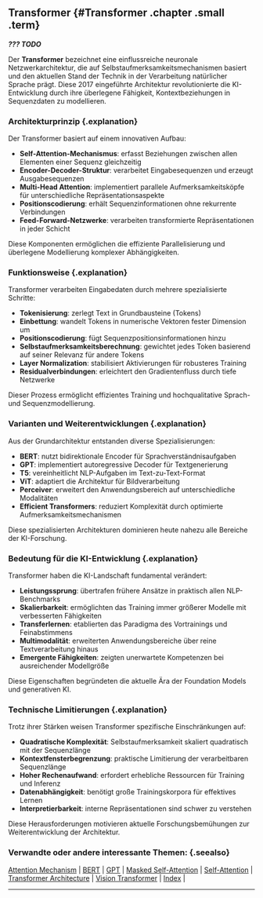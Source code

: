 ## Transformer {#Transformer .chapter .small .term}

***??? TODO***

Der **Transformer** bezeichnet eine einflussreiche neuronale Netzwerkarchitektur, die auf Selbstaufmerksamkeitsmechanismen basiert und den aktuellen Stand der Technik in der Verarbeitung natürlicher Sprache prägt.
Diese 2017 eingeführte Architektur revolutionierte die KI-Entwicklung durch ihre überlegene Fähigkeit, Kontextbeziehungen in Sequenzdaten zu modellieren.

### Architekturprinzip {.explanation}

Der Transformer basiert auf einem innovativen Aufbau:

- **Self-Attention-Mechanismus**: erfasst Beziehungen zwischen allen Elementen einer Sequenz gleichzeitig
- **Encoder-Decoder-Struktur**: verarbeitet Eingabesequenzen und erzeugt Ausgabesequenzen 
- **Multi-Head Attention**: implementiert parallele Aufmerksamkeitsköpfe für unterschiedliche Repräsentationsaspekte
- **Positionscodierung**: erhält Sequenzinformationen ohne rekurrente Verbindungen
- **Feed-Forward-Netzwerke**: verarbeiten transformierte Repräsentationen in jeder Schicht

Diese Komponenten ermöglichen die effiziente Parallelisierung und überlegene Modellierung komplexer Abhängigkeiten.

### Funktionsweise {.explanation}

Transformer verarbeiten Eingabedaten durch mehrere spezialisierte Schritte:

- **Tokenisierung**: zerlegt Text in Grundbausteine (Tokens)
- **Einbettung**: wandelt Tokens in numerische Vektoren fester Dimension um
- **Positionscodierung**: fügt Sequenzpositionsinformationen hinzu
- **Selbstaufmerksamkeitsberechnung**: gewichtet jedes Token basierend auf seiner Relevanz für andere Tokens
- **Layer Normalization**: stabilisiert Aktivierungen für robusteres Training
- **Residualverbindungen**: erleichtert den Gradientenfluss durch tiefe Netzwerke

Dieser Prozess ermöglicht effizientes Training und hochqualitative Sprach- und Sequenzmodellierung.

### Varianten und Weiterentwicklungen {.explanation}

Aus der Grundarchitektur entstanden diverse Spezialisierungen:

- **BERT**: nutzt bidirektionale Encoder für Sprachverständnisaufgaben
- **GPT**: implementiert autoregressive Decoder für Textgenerierung
- **T5**: vereinheitlicht NLP-Aufgaben im Text-zu-Text-Format
- **ViT**: adaptiert die Architektur für Bildverarbeitung
- **Perceiver**: erweitert den Anwendungsbereich auf unterschiedliche Modalitäten
- **Efficient Transformers**: reduziert Komplexität durch optimierte Aufmerksamkeitsmechanismen

Diese spezialisierten Architekturen dominieren heute nahezu alle Bereiche der KI-Forschung.

### Bedeutung für die KI-Entwicklung {.explanation}

Transformer haben die KI-Landschaft fundamental verändert:

- **Leistungssprung**: übertrafen frühere Ansätze in praktisch allen NLP-Benchmarks
- **Skalierbarkeit**: ermöglichten das Training immer größerer Modelle mit verbesserten Fähigkeiten
- **Transferlernen**: etablierten das Paradigma des Vortrainings und Feinabstimmens
- **Multimodalität**: erweiterten Anwendungsbereiche über reine Textverarbeitung hinaus
- **Emergente Fähigkeiten**: zeigten unerwartete Kompetenzen bei ausreichender Modellgröße

Diese Eigenschaften begründeten die aktuelle Ära der Foundation Models und generativen KI.

### Technische Limitierungen {.explanation}

Trotz ihrer Stärken weisen Transformer spezifische Einschränkungen auf:

- **Quadratische Komplexität**: Selbstaufmerksamkeit skaliert quadratisch mit der Sequenzlänge
- **Kontextfensterbegrenzung**: praktische Limitierung der verarbeitbaren Sequenzlänge
- **Hoher Rechenaufwand**: erfordert erhebliche Ressourcen für Training und Inferenz
- **Datenabhängigkeit**: benötigt große Trainingskorpora für effektives Lernen
- **Interpretierbarkeit**: interne Repräsentationen sind schwer zu verstehen

Diese Herausforderungen motivieren aktuelle Forschungsbemühungen zur Weiterentwicklung der Architektur.

### Verwandte oder andere interessante Themen: {.seealso}

[Attention Mechanism](#Attention-Mechanism) |
[BERT](#BERT) |
[GPT](#GPT) |
[Masked Self-Attention](#Masked-Self-Attention) |
[Self-Attention](#Self-Attention) |
[Transformer Architecture](#Transformer-Architecture) |
[Vision Transformer](#Vision-Transformer) |
[Index](#Index) |

----


